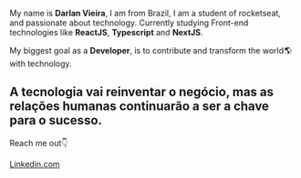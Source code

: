 

<!--
### Hi there 👋
**Darlan12/Darlan12** is a ✨ _special_ ✨ repository because its `README.md` (this file) appears on your GitHub profile.

Here are some ideas to get you started:

- 🔭 I’m currently working on ...
- 🌱 I’m currently learning ...
- 👯 I’m looking to collaborate on ...
- 🤔 I’m looking for help with ...
- 💬 Ask me about ...
- 📫 How to reach me: ...
- 😄 Pronouns: ...
- ⚡ Fun fact: ...
-->
 My name is **Darlan Vieira**, I am from Brazil, I am a student of rocketseat, and passionate about technology. Currently studying Front-end technologies like **ReactJS**, **Typescript** and **NextJS**.
 
  My biggest goal as a **Developer**, is to contribute and transform the world🌎  with technology.
  
  ## A tecnologia vai reinventar o negócio, mas as relações humanas continuarão a ser a chave para o sucesso.
  
  Reach me out👇
  
 [Linkedin.com](https://www.linkedin.com/in/darlanvieira/)

